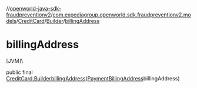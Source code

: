//[openworld-java-sdk-fraudpreventionv2](../../../../index.md)/[com.expediagroup.openworld.sdk.fraudpreventionv2.models](../../index.md)/[CreditCard](../index.md)/[Builder](index.md)/[billingAddress](billing-address.md)

# billingAddress

[JVM]\

public final [CreditCard.Builder](index.md)[billingAddress](billing-address.md)([PaymentBillingAddress](../../-payment-billing-address/index.md)billingAddress)
